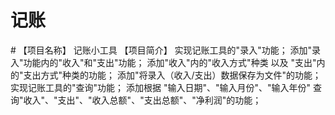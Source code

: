 # 记账
# 【项目名称】 记账小工具 
【项目简介】 
实现记账工具的"录入"功能； 
添加"录入"功能内的"收入"和"支出"功能； 
添加"收入"内的"收入方式"种类 以及 "支出"内的"支出方式"种类的功能； 
添加"将录入（收入/支出）数据保存为文件"的功能； 
实现记账工具的"查询"功能； 
添加根据 "输入日期"、"输入月份"、"输入年份" 查询"收入"、"支出"、"收入总额"、"支出总额"、"净利润"的功能；
